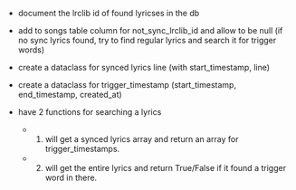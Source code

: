 - document the lrclib id of found lyricses in the db
- add to songs table column for not_sync_lrclib_id and allow to be null (if no sync lyrics found, try to find regular lyrics and search it for trigger words)

- create a dataclass for synced lyrics line (with start_timestamp, line)
- create a dataclass for trigger_timestamp (start_timestamp, end_timestamp, created_at)

- have 2 functions for searching a lyrics
    - 1) will get a synced lyrics array and return an array for trigger_timestamps.
    - 2) will get the entire lyrics and return True/False if it found a trigger word in there.